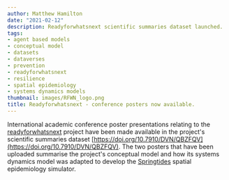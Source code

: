 ```yaml
---
author: Matthew Hamilton
date: "2021-02-12"
description: Readyforwhatsnext scientific summaries dataset launched.
tags:
- agent based models
- conceptual model
- datasets
- dataverses
- prevention
- readyforwhatsnext
- resilience
- spatial epidemiology
- systems dynamics models
thumbnail: images/RFWN_logo.png
title: Readyforwhatsnext - conference posters now available.
---
```


International academic conference poster presentations relating to the [readyforwhatsnext](../readyforwhatsnext/) project have been made available in the project's scientific summaries dataset [https://doi.org/10.7910/DVN/QBZFQV](https://doi.org/10.7910/DVN/QBZFQV). The two posters that have been uploaded summarise the project's conceptual model and how its systems dynamics model was adapted to develop the [Springtides](../springtides/) spatial epidemiology simulator.



